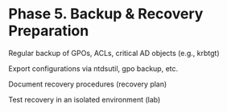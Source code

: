 # Phase 5. Backup & Recovery Preparation
Regular backup of GPOs, ACLs, critical AD objects (e.g., krbtgt)

Export configurations via ntdsutil, gpo backup, etc.

Document recovery procedures (recovery plan)

Test recovery in an isolated environment (lab)
